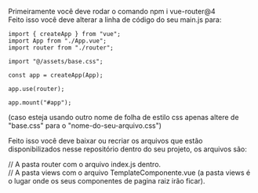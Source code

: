 
Primeiramente você deve rodar o comando npm i vue-router@4 <br>
  Feito isso você deve alterar a linha de código do seu main.js para:
  
    import { createApp } from "vue";
    import App from "./App.vue";
    import router from "./router";

    import "@/assets/base.css";

    const app = createApp(App);

    app.use(router);

    app.mount("#app");


(caso esteja usando outro nome de folha de estilo css apenas altere de "base.css" para o "nome-do-seu-arquivo.css")

  Feito isso você deve baixar ou recriar os arquivos que estão disponibilizados nesse repositório dentro do seu projeto, os arquivos são:
  
 // A pasta router com o arquivo index.js dentro. <br>
 // A pasta views com o arquivo TemplateComponente.vue (a pasta views é o lugar onde os seus componentes de pagina raiz irão ficar).
